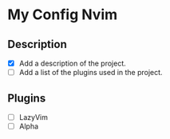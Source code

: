 # My Config Nvim

## Description

- [x] Add a description of the project.
- [ ] Add a list of the plugins used in the project.

## Plugins

- [ ] LazyVim
- [ ] Alpha
